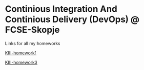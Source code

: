 # Continious Integration And Continious Delivery (DevOps) @ FCSE-Skopje

Links for all my homeworks

[KIII-homework1](https://github.com/davidhristov59/KIII-homework1)

[KIII-homework3](https://github.com/davidhristov59/Homework3-KIII)
